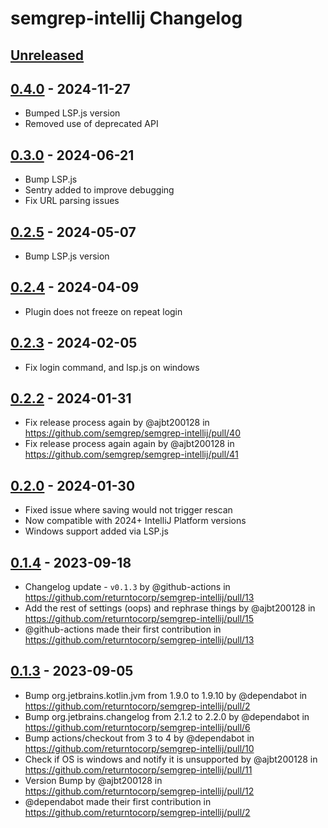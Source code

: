 <!-- Keep a Changelog guide -> https://keepachangelog.com -->

# semgrep-intellij Changelog

## [Unreleased]

## [0.4.0] - 2024-11-27

- Bumped LSP.js version
- Removed use of deprecated API

## [0.3.0] - 2024-06-21

- Bump LSP.js
- Sentry added to improve debugging
- Fix URL parsing issues

## [0.2.5] - 2024-05-07

- Bump LSP.js version

## [0.2.4] - 2024-04-09

- Plugin does not freeze on repeat login

## [0.2.3] - 2024-02-05

- Fix login command, and lsp.js on windows

## [0.2.2] - 2024-01-31

- Fix release process again by @ajbt200128 in https://github.com/semgrep/semgrep-intellij/pull/40
- Fix release process again again by @ajbt200128 in https://github.com/semgrep/semgrep-intellij/pull/41

## [0.2.0] - 2024-01-30

- Fixed issue where saving would not trigger rescan
- Now compatible with 2024+ IntelliJ Platform versions
- Windows support added via LSP.js

## [0.1.4] - 2023-09-18

- Changelog update - `v0.1.3` by @github-actions in https://github.com/returntocorp/semgrep-intellij/pull/13
- Add the rest of settings (oops) and rephrase things by @ajbt200128 in https://github.com/returntocorp/semgrep-intellij/pull/15
- @github-actions made their first contribution in https://github.com/returntocorp/semgrep-intellij/pull/13

## [0.1.3] - 2023-09-05

- Bump org.jetbrains.kotlin.jvm from 1.9.0 to 1.9.10 by @dependabot in https://github.com/returntocorp/semgrep-intellij/pull/2
- Bump org.jetbrains.changelog from 2.1.2 to 2.2.0 by @dependabot in https://github.com/returntocorp/semgrep-intellij/pull/6
- Bump actions/checkout from 3 to 4 by @dependabot in https://github.com/returntocorp/semgrep-intellij/pull/10
- Check if OS is windows and notify it is unsupported by @ajbt200128 in https://github.com/returntocorp/semgrep-intellij/pull/11
- Version Bump by @ajbt200128 in https://github.com/returntocorp/semgrep-intellij/pull/12
- @dependabot made their first contribution in https://github.com/returntocorp/semgrep-intellij/pull/2

[Unreleased]: https://github.com/semgrep/semgrep-intellij/compare/v0.4.0...HEAD
[0.4.0]: https://github.com/semgrep/semgrep-intellij/compare/v0.3.0...v0.4.0
[0.3.0]: https://github.com/semgrep/semgrep-intellij/compare/v0.2.5...v0.3.0
[0.2.5]: https://github.com/semgrep/semgrep-intellij/compare/v0.2.4...v0.2.5
[0.2.4]: https://github.com/semgrep/semgrep-intellij/compare/v0.2.3...v0.2.4
[0.2.3]: https://github.com/returntocorp/semgrep-intellij/compare/v0.2.2...v0.2.3
[0.2.2]: https://github.com/returntocorp/semgrep-intellij/compare/v0.2.0...v0.2.2
[0.2.0]: https://github.com/returntocorp/semgrep-intellij/compare/v0.1.4...v0.2.0
[0.1.4]: https://github.com/returntocorp/semgrep-intellij/compare/v0.1.3...v0.1.4
[0.1.3]: https://github.com/returntocorp/semgrep-intellij/commits/v0.1.3
